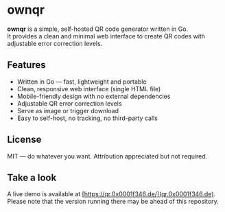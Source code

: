 # ownqr

**ownqr** is a simple, self-hosted QR code generator written in Go.  
It provides a clean and minimal web interface to create QR codes with adjustable error correction levels.

## Features

- Written in Go — fast, lightweight and portable
- Clean, responsive web interface (single HTML file)
- Mobile-friendly design with no external dependencies
- Adjustable QR error correction levels
- Serve as image or trigger download
- Easy to self-host, no tracking, no third-party calls

## License

MIT — do whatever you want. Attribution appreciated but not required.

## Take a look

A live demo is available at [https://qr.0x0001f346.de/](qr.0x0001f346.de).
Please note that the version running there may be ahead of this repository.
